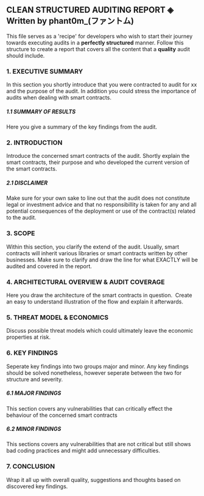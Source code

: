 ## CLEAN STRUCTURED AUDITING REPORT ◈ Written by phant0m_(ファントム)
This file serves as a 'recipe' for developers who wish to start their journey towards executing audits in a <b>perfectly structured</b> manner.
Follow this structure to create a report that covers all the content that a <b>quality</b> audit should include.

### 1. EXECUTIVE SUMMARY
In this section you shortly introduce that you were contracted to audit for xx and the purpose of the audit. 
In addition you could stress the importance of audits when dealing with smart contracts.


##### 1.1 SUMMARY OF RESULTS
Here you give a summary of the key findings from the audit. 


### 2. INTRODUCTION
Introduce the concerned smart contracts of the audit.
Shortly explain the smart contracts, their purpose and who developed the current version of the smart contracts.

##### 2.1 DISCLAIMER
Make sure for your own sake to line out that the audit does not constitute legal or investment advice and that no responsibillity is taken for any and all potential consequences of the deployment or use of the contract(s) related to the audit.


### 3. SCOPE
Within this section, you clarify the extend of the audit. Usually, smart contracts will inherit various libraries or smart contracts written by other businesses. 
Make sure to clarify and draw the line for what EXACTLY will be audited and covered in the report. 


### 4. ARCHITECTURAL OVERVIEW & AUDIT COVERAGE
Here you draw the architecture of the smart contracts in question.  Create an easy to understand illustration of the flow and explain it afterwards. 


### 5. THREAT MODEL & ECONOMICS 
Discuss possible threat models which could ultimately leave the economic properties at risk. 


### 6. KEY FINDINGS
Seperate key findings into two groups major and minor. 
Any key findings should be solved nonetheless, however seperate between the two for structure and severity.

##### 6.1 MAJOR FINDINGS
This section covers any vulnerabilities that can critically effect the behaviour of the concerned smart contracts

##### 6.2 MINOR FINDINGS
This sections covers any vulnerabilities that are not critical but still shows bad coding practices and might add unnecessary difficulties.


### 7. CONCLUSION
Wrap it all up with overall quality, suggestions and thoughts based on discovered key findings. 


